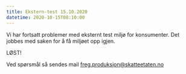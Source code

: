 ```yaml
---
title: Ekstern-test 15.10.2020
datetime: 2020-10-15T08:10:00
---
```

Vi har fortsatt problemer med eksternt test miljø for konsumenter. Det jobbes med saken for å få miljøet opp igjen.

LØST!

Ved spørsmål så sendes mail freg.produksjon@skatteetaten.no
